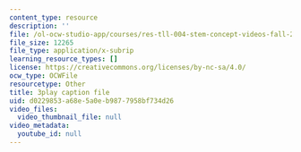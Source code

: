 ```yaml
---
content_type: resource
description: ''
file: /ol-ocw-studio-app/courses/res-tll-004-stem-concept-videos-fall-2013/d0229853a68e5a0eb9877958bf734d26_Of68ZXH35o0.vtt
file_size: 12265
file_type: application/x-subrip
learning_resource_types: []
license: https://creativecommons.org/licenses/by-nc-sa/4.0/
ocw_type: OCWFile
resourcetype: Other
title: 3play caption file
uid: d0229853-a68e-5a0e-b987-7958bf734d26
video_files:
  video_thumbnail_file: null
video_metadata:
  youtube_id: null
---
```

